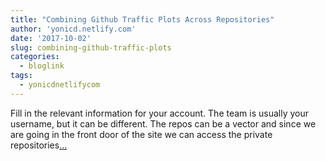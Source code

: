 ```yaml
---
title: "Combining Github Traffic Plots Across Repositories"
author: 'yonicd.netlify.com'
date: '2017-10-02'
slug: combining-github-traffic-plots
categories:
  - bloglink
tags:
  - yonicdnetlifycom
---
```


Fill in the relevant information for your account. The team is usually your username, but it can be different. The repos can be a vector and since we are going in the front door of the site we can access the private repositories[... <i class="fas fa-external-link-alt"></i>](https://yonicd.netlify.com/post/2017-10-02-githubtraffic/)

